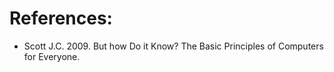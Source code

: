 # References:
    
* Scott J.C. 2009. But how Do it Know? The Basic Principles of Computers for Everyone.


